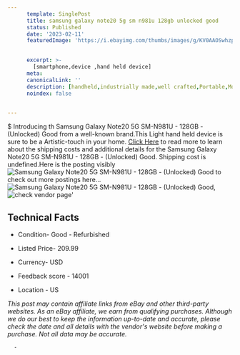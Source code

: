 ```yaml
---
      template: SinglePost
      title: samsung galaxy note20 5g sm n981u 128gb unlocked good
      status: Published
      date: '2023-02-11'
      featuredImage: 'https://i.ebayimg.com/thumbs/images/g/KV0AAOSwhzpjnM6e/s-l225.jpg'
       

      excerpt: >-
        [smartphone,device ,hand held device]
      meta:
      canonicalLink: ''
      description: [handheld,industrially made,well crafted,Portable,Mobile,Compact,Convenient,Lightweight,Maneuverable,Man-portable,Miniature,Carriable,Hand-held,Light,Holdable,Transportable,Mobile device,Pocket-sized,On-the-go,Wireless,Cordless,Compact size,Convenient size, smartphone,device ,hand held device]
      noindex: false
      

---
```

$
      Introducing th Samsung Galaxy Note20 5G SM-N981U - 128GB -  (Unlocked) Good from a well-known brand.This Light hand held device is sure to be a Artistic-touch in your home. [Click Here](https://www.ebay.com/itm/195521020485?hash=item2d85f60245%3Ag%3AKV0AAOSwhzpjnM6e&mkevt=1&mkcid=1&mkrid=711-53200-19255-0&campid=%253CePNCampaignId%253E&customid=%253CreferenceId%253E&toolid=10049) to read more to learn about the shipping costs and additional details for the Samsung Galaxy Note20 5G SM-N981U - 128GB -  (Unlocked) Good. Shipping cost is undefined.Here is the posting visibly ![Samsung Galaxy Note20 5G SM-N981U - 128GB -  (Unlocked) Good](https://i.ebayimg.com/thumbs/images/g/KV0AAOSwhzpjnM6e/s-l225.jpg) to check out more postings here... ![Samsung Galaxy Note20 5G SM-N981U - 128GB -  (Unlocked) Good](https://i.ebayimg.com/images/g/KV0AAOSwhzpjnM6e/s-l960.jpg), ![check vendor page](https://origin-galleryplus.ebayimg.com/ws/web/195521020485_2_0_1/225x225.jpg,https://origin-galleryplus.ebayimg.com/ws/web/195521020485_3_0_1/225x225.jpg)'

      

 ## Technical Facts 



     
      

 - Condition- Good - Refurbished 


      

 - Listed Price- 209.99 


      

 - Currency- USD 


      

 - Feedback score - 14001 


      

 - Location - US 


      
      

 *_This post may contain affiliate links from eBay and other third-party websites. As an eBay affiliate, we earn from qualifying purchases. Although we do our best to keep the information up-to-date and accurate, please check the date and all details with the vendor's website before making a purchase. Not all data may be accurate._*




      -
